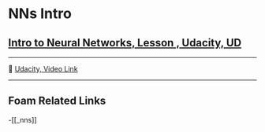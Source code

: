 # NNs Intro

## [Intro to Neural Networks, Lesson , Udacity, UD]()

---

🎥 [Udacity, Video Link]()

---

## Foam Related Links

-[[_nns]]

